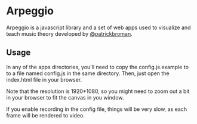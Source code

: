 # Arpeggio

Arpeggio is a javascript library and a set of web apps used to visualize and teach music theory developed by [@patrickbroman].

## Usage

In any of the apps directories, you'll need to copy the config.js.example to to a file named config.js in the same directory. Then, just open the index.html file in your browser.

Note that the resolution is 1920*1080, so you might need to zoom out a bit in your browser to fit the canvas in you window.

If you enable recording in the config file, things will be very slow, as each frame will be rendered to video.

[@patrickbroman]: <https://twitter.com/patrickbroman>
